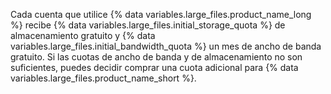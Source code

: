 Cada cuenta que utilice {% data variables.large_files.product_name_long %} recibe {% data variables.large_files.initial_storage_quota %} de almacenamiento gratuito y {% data variables.large_files.initial_bandwidth_quota %} un mes de ancho de banda gratuito. Si las cuotas de ancho de banda y de almacenamiento no son suficientes, puedes decidir comprar una cuota adicional para {% data variables.large_files.product_name_short %}.
